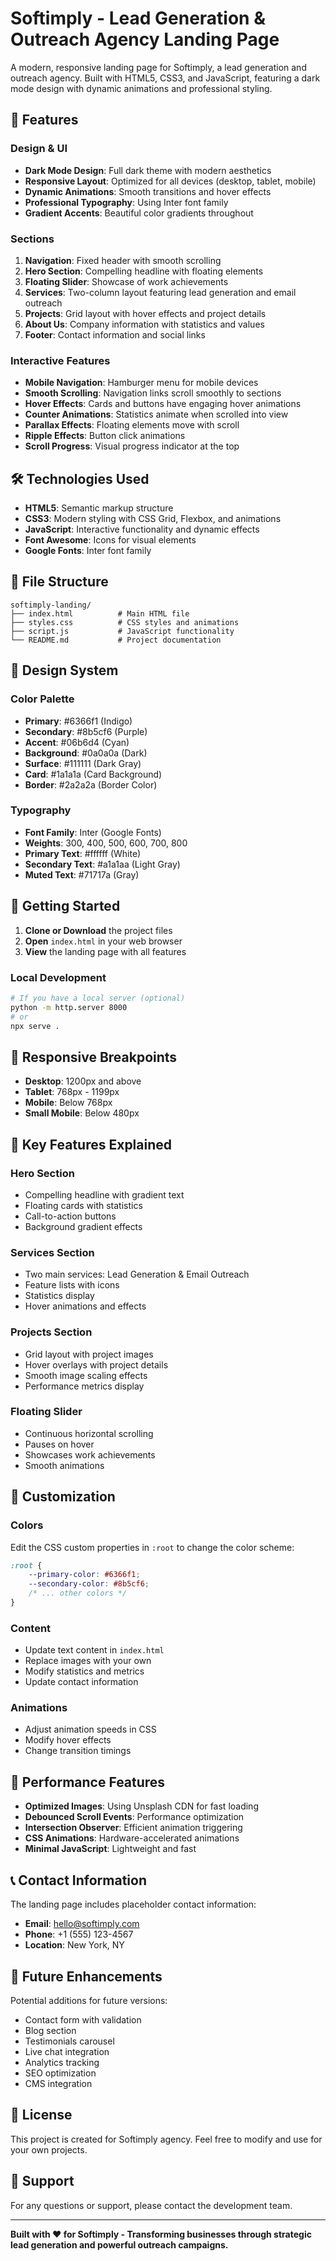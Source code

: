 # Softimply - Lead Generation & Outreach Agency Landing Page

A modern, responsive landing page for Softimply, a lead generation and outreach agency. Built with HTML5, CSS3, and JavaScript, featuring a dark mode design with dynamic animations and professional styling.

## 🚀 Features

### Design & UI
- **Dark Mode Design**: Full dark theme with modern aesthetics
- **Responsive Layout**: Optimized for all devices (desktop, tablet, mobile)
- **Dynamic Animations**: Smooth transitions and hover effects
- **Professional Typography**: Using Inter font family
- **Gradient Accents**: Beautiful color gradients throughout

### Sections
1. **Navigation**: Fixed header with smooth scrolling
2. **Hero Section**: Compelling headline with floating elements
3. **Floating Slider**: Showcase of work achievements
4. **Services**: Two-column layout featuring lead generation and email outreach
5. **Projects**: Grid layout with hover effects and project details
6. **About Us**: Company information with statistics and values
7. **Footer**: Contact information and social links

### Interactive Features
- **Mobile Navigation**: Hamburger menu for mobile devices
- **Smooth Scrolling**: Navigation links scroll smoothly to sections
- **Hover Effects**: Cards and buttons have engaging hover animations
- **Counter Animations**: Statistics animate when scrolled into view
- **Parallax Effects**: Floating elements move with scroll
- **Ripple Effects**: Button click animations
- **Scroll Progress**: Visual progress indicator at the top

## 🛠️ Technologies Used

- **HTML5**: Semantic markup structure
- **CSS3**: Modern styling with CSS Grid, Flexbox, and animations
- **JavaScript**: Interactive functionality and dynamic effects
- **Font Awesome**: Icons for visual elements
- **Google Fonts**: Inter font family

## 📁 File Structure

```
softimply-landing/
├── index.html          # Main HTML file
├── styles.css          # CSS styles and animations
├── script.js           # JavaScript functionality
└── README.md           # Project documentation
```

## 🎨 Design System

### Color Palette
- **Primary**: #6366f1 (Indigo)
- **Secondary**: #8b5cf6 (Purple)
- **Accent**: #06b6d4 (Cyan)
- **Background**: #0a0a0a (Dark)
- **Surface**: #111111 (Dark Gray)
- **Card**: #1a1a1a (Card Background)
- **Border**: #2a2a2a (Border Color)

### Typography
- **Font Family**: Inter (Google Fonts)
- **Weights**: 300, 400, 500, 600, 700, 800
- **Primary Text**: #ffffff (White)
- **Secondary Text**: #a1a1aa (Light Gray)
- **Muted Text**: #71717a (Gray)

## 🚀 Getting Started

1. **Clone or Download** the project files
2. **Open** `index.html` in your web browser
3. **View** the landing page with all features

### Local Development
```bash
# If you have a local server (optional)
python -m http.server 8000
# or
npx serve .
```

## 📱 Responsive Breakpoints

- **Desktop**: 1200px and above
- **Tablet**: 768px - 1199px
- **Mobile**: Below 768px
- **Small Mobile**: Below 480px

## 🎯 Key Features Explained

### Hero Section
- Compelling headline with gradient text
- Floating cards with statistics
- Call-to-action buttons
- Background gradient effects

### Services Section
- Two main services: Lead Generation & Email Outreach
- Feature lists with icons
- Statistics display
- Hover animations and effects

### Projects Section
- Grid layout with project images
- Hover overlays with project details
- Smooth image scaling effects
- Performance metrics display

### Floating Slider
- Continuous horizontal scrolling
- Pauses on hover
- Showcases work achievements
- Smooth animations

## 🔧 Customization

### Colors
Edit the CSS custom properties in `:root` to change the color scheme:

```css
:root {
    --primary-color: #6366f1;
    --secondary-color: #8b5cf6;
    /* ... other colors */
}
```

### Content
- Update text content in `index.html`
- Replace images with your own
- Modify statistics and metrics
- Update contact information

### Animations
- Adjust animation speeds in CSS
- Modify hover effects
- Change transition timings

## 🌟 Performance Features

- **Optimized Images**: Using Unsplash CDN for fast loading
- **Debounced Scroll Events**: Performance optimization
- **Intersection Observer**: Efficient animation triggering
- **CSS Animations**: Hardware-accelerated animations
- **Minimal JavaScript**: Lightweight and fast

## 📞 Contact Information

The landing page includes placeholder contact information:
- **Email**: hello@softimply.com
- **Phone**: +1 (555) 123-4567
- **Location**: New York, NY

## 🔮 Future Enhancements

Potential additions for future versions:
- Contact form with validation
- Blog section
- Testimonials carousel
- Live chat integration
- Analytics tracking
- SEO optimization
- CMS integration

## 📄 License

This project is created for Softimply agency. Feel free to modify and use for your own projects.

## 🤝 Support

For any questions or support, please contact the development team.

---

**Built with ❤️ for Softimply - Transforming businesses through strategic lead generation and powerful outreach campaigns.** 